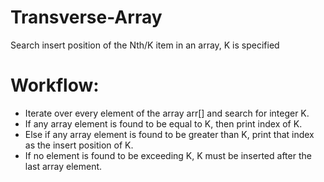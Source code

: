 # Transverse-Array
Search insert position of the Nth/K item in an array, K is specified

# Workflow:
- Iterate over every element of the array arr[] and search for integer K.
- If any array element is found to be equal to K, then print index of K.
- Else if any array element is found to be greater than K, print that index as the insert position of K. 
- If no element is found to be exceeding K, K must be inserted after the last array element.
